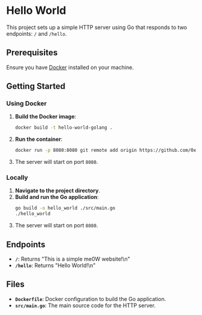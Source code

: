 # Hello World

This project sets up a simple HTTP server using Go that responds to two endpoints: `/` and `/hello`.

## Prerequisites

Ensure you have [Docker](https://www.docker.com/) installed on your machine.

## Getting Started

### Using Docker

1. **Build the Docker image**:
   ```sh
   docker build -t hello-world-golang .
   ```

2. **Run the container**:
   ```sh
   docker run -p 8080:8080 git remote add origin https://github.com/0xsuid/hello-world-golang.git
   ```

3. The server will start on port `8080`.

### Locally

1. **Navigate to the project directory**.
2. **Build and run the Go application**:
   ```sh
   go build -o hello_world ./src/main.go
   ./hello_world
   ```
3. The server will start on port `8080`.

## Endpoints

- **`/`**: Returns "This is a simple me0W website!\n"
- **`/hello`**: Returns "Hello World!\n"

## Files

- **`Dockerfile`**: Docker configuration to build the Go application.
- **`src/main.go`**: The main source code for the HTTP server.
